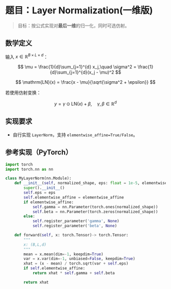 # 题目：Layer Normalization(一维版)

> 目标：按公式实现对**最后一维**的归一化，同时可选仿射。

## 数学定义

输入 $x \in \mathbb{R}^{B \times L \times d}$：

$$
\mu = \frac{1}{d}\sum_{j=1}^{d} x_j,\quad
\sigma^2 = \frac{1}{d}\sum_{j=1}^{d}(x_j - \mu)^2
$$

$$
\mathrm{LN}(x) = \frac{x - \mu}{\sqrt{\sigma^2 + \epsilon}}
$$

若使用仿射变换：

$$
y = \gamma \odot \mathrm{LN}(x) + \beta,\quad \gamma,\beta \in \mathbb{R}^{d}
$$

## 实现要求

- 自行实现 `LayerNorm`，支持 `elementwise_affine=True/False`。

## 参考实现（PyTorch）

```python
import torch
import torch.nn as nn

class MyLayerNorm(nn.Module):
    def __init__(self, normalized_shape, eps: float = 1e-5, elementwise_affine: bool = True):
        super().__init__()
        self.eps = eps
        self.elementwise_affine = elementwise_affine
        if elementwise_affine:
            self.gamma = nn.Parameter(torch.ones(normalized_shape))
            self.beta = nn.Parameter(torch.zeros(normalized_shape))
        else:
            self.register_parameter('gamma', None)
            self.register_parameter('beta', None)

    def forward(self, x: torch.Tensor)-> torch.Tensor:
        """
        x: (B,L,d)
        """
        mean = x.mean(dim=-1, keepdim=True)
        var = x.var(dim=-1, unbiased=False, keepdim=True)
        xhat = (x - mean) / torch.sqrt(var + self.eps)
        if self.elementwise_affine:
            return xhat * self.gamma + self.beta

        return xhat
```

